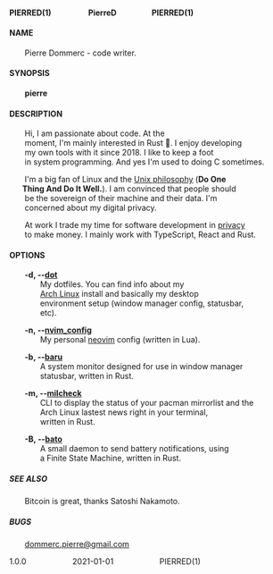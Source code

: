 #### PIERRED(1)&nbsp;&nbsp;&nbsp;&nbsp;&nbsp;&nbsp;&nbsp;&nbsp;&nbsp;&nbsp;&nbsp;&nbsp;&nbsp;&nbsp;&nbsp;&nbsp;&nbsp;&nbsp;&nbsp;&nbsp;PierreD&nbsp;&nbsp;&nbsp;&nbsp;&nbsp;&nbsp;&nbsp;&nbsp;&nbsp;&nbsp;&nbsp;&nbsp;&nbsp;&nbsp;&nbsp;&nbsp;&nbsp;&nbsp;&nbsp;PIERRED(1)

#### NAME
&nbsp;&nbsp;&nbsp;&nbsp;&nbsp;&nbsp;&nbsp;Pierre Dommerc - code writer.

#### SYNOPSIS
&nbsp;&nbsp;&nbsp;&nbsp;&nbsp;&nbsp;&nbsp;**pierre**

#### DESCRIPTION
&nbsp;&nbsp;&nbsp;&nbsp;&nbsp;&nbsp;&nbsp;Hi, I am passionate about code. At the\
&nbsp;&nbsp;&nbsp;&nbsp;&nbsp;&nbsp;&nbsp;moment, I'm mainly interested in Rust :crab:. I enjoy developing\
&nbsp;&nbsp;&nbsp;&nbsp;&nbsp;&nbsp;&nbsp;my own tools with it since 2018. I like to keep a foot\
&nbsp;&nbsp;&nbsp;&nbsp;&nbsp;&nbsp;&nbsp;in system programming. And yes I'm used to doing C sometimes.

&nbsp;&nbsp;&nbsp;&nbsp;&nbsp;&nbsp;&nbsp;I'm a big fan of Linux and the [Unix philosophy](https://en.wikipedia.org/wiki/Unix_philosophy) (**Do One\
&nbsp;&nbsp;&nbsp;&nbsp;&nbsp;&nbsp;&nbsp;Thing And Do It Well.**). I am convinced that people should\
&nbsp;&nbsp;&nbsp;&nbsp;&nbsp;&nbsp;&nbsp;be the sovereign of their machine and their data. I'm\
&nbsp;&nbsp;&nbsp;&nbsp;&nbsp;&nbsp;&nbsp;concerned about my digital privacy.

&nbsp;&nbsp;&nbsp;&nbsp;&nbsp;&nbsp;&nbsp;At work I trade my time for software development in [privacy](https://nymtech.net/)\
&nbsp;&nbsp;&nbsp;&nbsp;&nbsp;&nbsp;&nbsp;to make money. I mainly work with TypeScript, React and Rust.

#### OPTIONS
&nbsp;&nbsp;&nbsp;&nbsp;&nbsp;&nbsp;&nbsp;**-d, --[dot](https://github.com/doums/dot)**\
&nbsp;&nbsp;&nbsp;&nbsp;&nbsp;&nbsp;&nbsp;&nbsp;&nbsp;&nbsp;&nbsp;&nbsp;&nbsp;&nbsp;My dotfiles. You can find info about my\
&nbsp;&nbsp;&nbsp;&nbsp;&nbsp;&nbsp;&nbsp;&nbsp;&nbsp;&nbsp;&nbsp;&nbsp;&nbsp;&nbsp;[Arch Linux](https://archlinux.org/) install and basically my desktop\
&nbsp;&nbsp;&nbsp;&nbsp;&nbsp;&nbsp;&nbsp;&nbsp;&nbsp;&nbsp;&nbsp;&nbsp;&nbsp;&nbsp;environment setup (window manager config, statusbar,\
&nbsp;&nbsp;&nbsp;&nbsp;&nbsp;&nbsp;&nbsp;&nbsp;&nbsp;&nbsp;&nbsp;&nbsp;&nbsp;&nbsp;etc).

&nbsp;&nbsp;&nbsp;&nbsp;&nbsp;&nbsp;&nbsp;**-n, --[nvim_config](https://github.com/doums/nvim_config)**\
&nbsp;&nbsp;&nbsp;&nbsp;&nbsp;&nbsp;&nbsp;&nbsp;&nbsp;&nbsp;&nbsp;&nbsp;&nbsp;&nbsp;My personal [neovim](https://neovim.io/) config (written in Lua).

&nbsp;&nbsp;&nbsp;&nbsp;&nbsp;&nbsp;&nbsp;**-b, --[baru](https://github.com/doums/baru)**\
&nbsp;&nbsp;&nbsp;&nbsp;&nbsp;&nbsp;&nbsp;&nbsp;&nbsp;&nbsp;&nbsp;&nbsp;&nbsp;&nbsp;A system monitor designed for use in window manager\
&nbsp;&nbsp;&nbsp;&nbsp;&nbsp;&nbsp;&nbsp;&nbsp;&nbsp;&nbsp;&nbsp;&nbsp;&nbsp;&nbsp;statusbar, written in Rust.

&nbsp;&nbsp;&nbsp;&nbsp;&nbsp;&nbsp;&nbsp;**-m, --[milcheck](https://github.com/doums/milcheck)**\
&nbsp;&nbsp;&nbsp;&nbsp;&nbsp;&nbsp;&nbsp;&nbsp;&nbsp;&nbsp;&nbsp;&nbsp;&nbsp;&nbsp;CLI to display the status of your pacman mirrorlist and the\
&nbsp;&nbsp;&nbsp;&nbsp;&nbsp;&nbsp;&nbsp;&nbsp;&nbsp;&nbsp;&nbsp;&nbsp;&nbsp;&nbsp;Arch Linux lastest news right in your terminal,\
&nbsp;&nbsp;&nbsp;&nbsp;&nbsp;&nbsp;&nbsp;&nbsp;&nbsp;&nbsp;&nbsp;&nbsp;&nbsp;&nbsp;written in Rust.

&nbsp;&nbsp;&nbsp;&nbsp;&nbsp;&nbsp;&nbsp;**-B, --[bato](https://github.com/doums/bato)**\
&nbsp;&nbsp;&nbsp;&nbsp;&nbsp;&nbsp;&nbsp;&nbsp;&nbsp;&nbsp;&nbsp;&nbsp;&nbsp;&nbsp;A small daemon to send battery notifications, using\
&nbsp;&nbsp;&nbsp;&nbsp;&nbsp;&nbsp;&nbsp;&nbsp;&nbsp;&nbsp;&nbsp;&nbsp;&nbsp;&nbsp;a Finite State Machine, written in Rust.

##### SEE ALSO
&nbsp;&nbsp;&nbsp;&nbsp;&nbsp;&nbsp;&nbsp;Bitcoin is great, thanks Satoshi Nakamoto.

##### BUGS
&nbsp;&nbsp;&nbsp;&nbsp;&nbsp;&nbsp;&nbsp;dommerc.pierre@gmail.com

1.0.0&nbsp;&nbsp;&nbsp;&nbsp;&nbsp;&nbsp;&nbsp;&nbsp;&nbsp;&nbsp;&nbsp;&nbsp;&nbsp;&nbsp;&nbsp;&nbsp;&nbsp;&nbsp;&nbsp;&nbsp;&nbsp;2021-01-01&nbsp;&nbsp;&nbsp;&nbsp;&nbsp;&nbsp;&nbsp;&nbsp;&nbsp;&nbsp;&nbsp;&nbsp;&nbsp;&nbsp;&nbsp;&nbsp;&nbsp;&nbsp;&nbsp;&nbsp;&nbsp;PIERRED(1)
